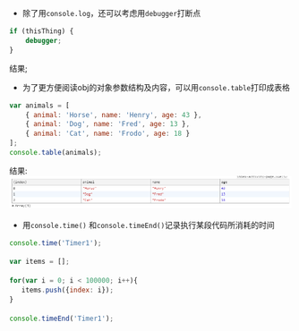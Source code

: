 - 除了用```console.log```，还可以考虑用```debugger```打断点
```js
if (thisThing) {
    debugger;
}
```
结果;
- 为了更方便阅读obj的对象参数结构及内容，可以用```console.table```打印成表格
```js
var animals = [
    { animal: 'Horse', name: 'Henry', age: 43 },
    { animal: 'Dog', name: 'Fred', age: 13 },
    { animal: 'Cat', name: 'Frodo', age: 18 }
];
console.table(animals);
```
结果:
![](https://github.com/cxiling/nodejs/blob/master/imgs/O%5BW_ZM%24QWR~M_2PN80AEXWA.png)

- 用```console.time()``` 和```console.timeEnd()```记录执行某段代码所消耗的时间
```js
console.time('Timer1');
 
var items = [];
 
for(var i = 0; i < 100000; i++){
   items.push({index: i});
}
 
console.timeEnd('Timer1');
```
